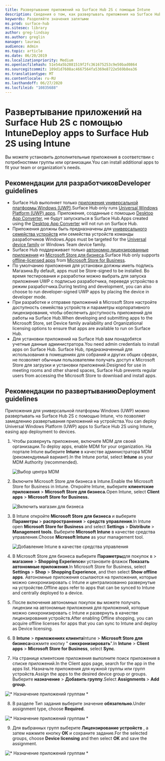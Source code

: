 ```yaml
---
title: Развертывание приложений на Surface Hub 2S с помощью Intune
description: Сведения о том, как развертывать приложения на Surface Hub 2S с помощью Intune.
keywords: Разделяйте значения запятыми
ms.prod: surface-hub
ms.sitesec: library
author: greg-lindsay
ms.author: greglin
manager: laurawi
audience: Admin
ms.topic: article
ms.date: 06/20/2019
ms.localizationpriority: Medium
ms.openlocfilehash: 51e54a5b2881519f2fc361675253c9e50bad0864
ms.sourcegitcommit: 109d1d7608ac4667564fa5369e8722e569b8ea36
ms.translationtype: MT
ms.contentlocale: ru-RU
ms.lasthandoff: 06/27/2020
ms.locfileid: "10835688"
---
```

# <span data-ttu-id="7f913-104">Развертывание приложений на Surface Hub 2S с помощью Intune</span><span class="sxs-lookup"><span data-stu-id="7f913-104">Deploy apps to Surface Hub 2S using Intune</span></span>

<span data-ttu-id="7f913-105">Вы можете установить дополнительные приложения в соответствии с потребностями группы или организации.</span><span class="sxs-lookup"><span data-stu-id="7f913-105">You can install additional apps to fit your team or organization's needs.</span></span>

## <span data-ttu-id="7f913-106">Рекомендации для разработчиков</span><span class="sxs-lookup"><span data-stu-id="7f913-106">Developer guidelines</span></span>

- <span data-ttu-id="7f913-107">Surface Hub выполняет только [приложения универсальной платформы Windows (UWP)](https://msdn.microsoft.com/windows/uwp/get-started/whats-a-uwp).</span><span class="sxs-lookup"><span data-stu-id="7f913-107">Surface Hub only runs [Universal Windows Platform (UWP) apps](https://msdn.microsoft.com/windows/uwp/get-started/whats-a-uwp).</span></span> <span data-ttu-id="7f913-108">Приложения, созданные с помощью [Desktop App Converter](https://docs.microsoft.com/windows/uwp/porting/desktop-to-uwp-run-desktop-app-converter), не будут запускаться в Surface Hub.</span><span class="sxs-lookup"><span data-stu-id="7f913-108">Apps created using the [Desktop App Converter](https://docs.microsoft.com/windows/uwp/porting/desktop-to-uwp-run-desktop-app-converter) will not run on Surface Hub.</span></span>
- <span data-ttu-id="7f913-109">Приложения должны быть предназначены для [универсального семейства устройств](https://msdn.microsoft.com/library/windows/apps/dn894631) или семейства устройств команды разработчиков Windows.</span><span class="sxs-lookup"><span data-stu-id="7f913-109">Apps must be targeted for the [Universal device family](https://msdn.microsoft.com/library/windows/apps/dn894631) or Windows Team device family.</span></span>
- <span data-ttu-id="7f913-110">Surface Hub поддерживает только [автономно лицензированные приложения](https://docs.microsoft.com/microsoft-store/distribute-offline-apps) из [Microsoft Store для бизнеса](https://businessstore.microsoft.com/store).</span><span class="sxs-lookup"><span data-stu-id="7f913-110">Surface Hub only supports [offline-licensed apps](https://docs.microsoft.com/microsoft-store/distribute-offline-apps) from [Microsoft Store for Business](https://businessstore.microsoft.com/store).</span></span>
- <span data-ttu-id="7f913-111">По умолчанию приложения для установки должны иметь подпись Магазина.</span><span class="sxs-lookup"><span data-stu-id="7f913-111">By default, apps must be Store-signed to be installed.</span></span> <span data-ttu-id="7f913-112">Во время тестирования и разработки можно выбрать для запуска приложения UWP с подписью разработчика, переведя устройство в режим разработчика.</span><span class="sxs-lookup"><span data-stu-id="7f913-112">During testing and development, you can also choose to run developer-signed UWP apps by placing the device in developer mode.</span></span>
- <span data-ttu-id="7f913-113">При разработке и отправке приложений в Microsoft Store настройте доступность семейства устройств и параметры корпоративного лицензирования, чтобы обеспечить доступность приложений для работы на Surface Hub.</span><span class="sxs-lookup"><span data-stu-id="7f913-113">When developing and submitting apps to the Microsoft Store, set Device family availability and Organizational licensing options to ensure that apps are available to run on Surface Hub.</span></span>
- <span data-ttu-id="7f913-114">Для установки приложений на Surface Hub вам понадобятся учетные данные администратора.</span><span class="sxs-lookup"><span data-stu-id="7f913-114">You need admin credentials to install apps on Surface Hub.</span></span> <span data-ttu-id="7f913-115">Surface Hub, предназначенный для использования в помещениях для собраний и других общих сферах, не позволяет обычным пользователям получать доступ к Microsoft Store для загрузки и установки приложений.</span><span class="sxs-lookup"><span data-stu-id="7f913-115">Designed for use in meeting rooms and other shared spaces, Surface Hub prevents regular users from accessing the Microsoft Store to download and install apps.</span></span>

## <span data-ttu-id="7f913-116">Рекомендации по развертыванию</span><span class="sxs-lookup"><span data-stu-id="7f913-116">Deployment guidelines</span></span>

<span data-ttu-id="7f913-117">Приложения для универсальной платформы Windows (UWP) можно развертывать на Surface Hub 2S с помощью Intune, что позволяет замедлению развертывания приложений на устройства.</span><span class="sxs-lookup"><span data-stu-id="7f913-117">You can deploy Universal Windows Platform (UWP) apps to Surface Hub 2S using Intune, easing app deployment to devices.</span></span>

1. <span data-ttu-id="7f913-118">Чтобы развернуть приложение, включите MDM для своей организации.</span><span class="sxs-lookup"><span data-stu-id="7f913-118">To deploy apps, enable MDM for your organization.</span></span> <span data-ttu-id="7f913-119">На портале Intune выберите **Intune** в качестве администратора MDM (рекомендуемый вариант).</span><span class="sxs-lookup"><span data-stu-id="7f913-119">In the Intune portal, select **Intune** as your MDM Authority (recommended).</span></span> <br>

    ![Выбор центра MDM](images/sh2-set-intune5.png)

2. <span data-ttu-id="7f913-121">Включите Microsoft Store для бизнеса в Intune.</span><span class="sxs-lookup"><span data-stu-id="7f913-121">Enable the Microsoft Store for Business in Intune.</span></span> <span data-ttu-id="7f913-122">Откройте Intune, выберите **клиентские приложения**  >  **Microsoft Store для бизнеса.**</span><span class="sxs-lookup"><span data-stu-id="7f913-122">Open Intune, select **Client apps** > **Microsoft Store for Business.**</span></span> <br>

    ![Включить магазин для бизнеса](images/sh2-deploy-apps-sync.png)

3. <span data-ttu-id="7f913-124">В Intune откройте **Microsoft Store для бизнеса** и выберите **Параметры**  >  **распространения**  >  **средств управления**.</span><span class="sxs-lookup"><span data-stu-id="7f913-124">In Intune open **Microsoft Store for Business** and select **Settings** > **Distribute** > **Management tools**.</span></span> <span data-ttu-id="7f913-125">Выберите **Microsoft Intune** в качестве средства управления.</span><span class="sxs-lookup"><span data-stu-id="7f913-125">Choose **Microsoft Intune** as your management tool.</span></span> <br>

    ![Добавление Intune в качестве средства управления](images/sh2-set-intune8.png)

4. <span data-ttu-id="7f913-127">В Microsoft Store для бизнеса выберите **Параметры**для покупок в  >  **магазине**  >  **Shopping Experience**и установите флажок **Показать автономные приложения**.</span><span class="sxs-lookup"><span data-stu-id="7f913-127">In Microsoft Store for Business, select **Settings** > **Shop** > **Shopping Experience**, and then select **Show offline apps**.</span></span> <span data-ttu-id="7f913-128">Автономные приложения ссылаются на приложения, которые можно синхронизировать с Intune и централизованно развернутые на устройстве.</span><span class="sxs-lookup"><span data-stu-id="7f913-128">Offline apps refer to apps that can be synced to Intune and centrally deployed to a device.</span></span>
5. <span data-ttu-id="7f913-129">После включения автономных покупок вы можете получать лицензии на автономные приложения для приложений, которые можно синхронизировать с Intune и развернуть в качестве лицензирования устройств.</span><span class="sxs-lookup"><span data-stu-id="7f913-129">After enabling Offline shopping, you can acquire offline licenses for apps that you can sync to Intune and deploy as Device licensing.</span></span>
6. <span data-ttu-id="7f913-130">В **Intune**  >  **приложениях клиента**Intune  >  **Microsoft Store для бизнеса**нажмите кнопку " **синхронизировать**".</span><span class="sxs-lookup"><span data-stu-id="7f913-130">In **Intune** > **Client apps** > **Microsoft Store for Business**, select **Sync**.</span></span>
7. <span data-ttu-id="7f913-131">На странице клиентские приложения выполните поиск приложения в списке приложений.</span><span class="sxs-lookup"><span data-stu-id="7f913-131">In the Client apps page, search for the app in the apps list.</span></span> <span data-ttu-id="7f913-132">Назначьте приложения для нужной группы или групп устройств.</span><span class="sxs-lookup"><span data-stu-id="7f913-132">Assign the apps to the desired device group or groups.</span></span> <span data-ttu-id="7f913-133">Выберите **назначение**  >  **Добавить группу**.</span><span class="sxs-lookup"><span data-stu-id="7f913-133">Select **Assignments** > **Add group**.</span></span> <br>

![\* Назначение приложений группам \*](images/sh2-assign-group.png) <br>

8. <span data-ttu-id="7f913-135">В разделе Тип задания выберите значение **обязательно**.</span><span class="sxs-lookup"><span data-stu-id="7f913-135">Under assignment type, choose **Required**.</span></span> <br>

![\* Назначение приложений группам \*](images/sh2-add-group.png) <br>

9. <span data-ttu-id="7f913-137">Для выбранных групп выберите **Лицензирование устройств** , а затем нажмите кнопку **ОК** и сохраните задание.</span><span class="sxs-lookup"><span data-stu-id="7f913-137">For the selected groups, choose **Device licensing** and then select **OK** and save the assignment.</span></span> <br>
 
![\* Назначение приложений группам \*](images/sh2-apps-assign.png)
